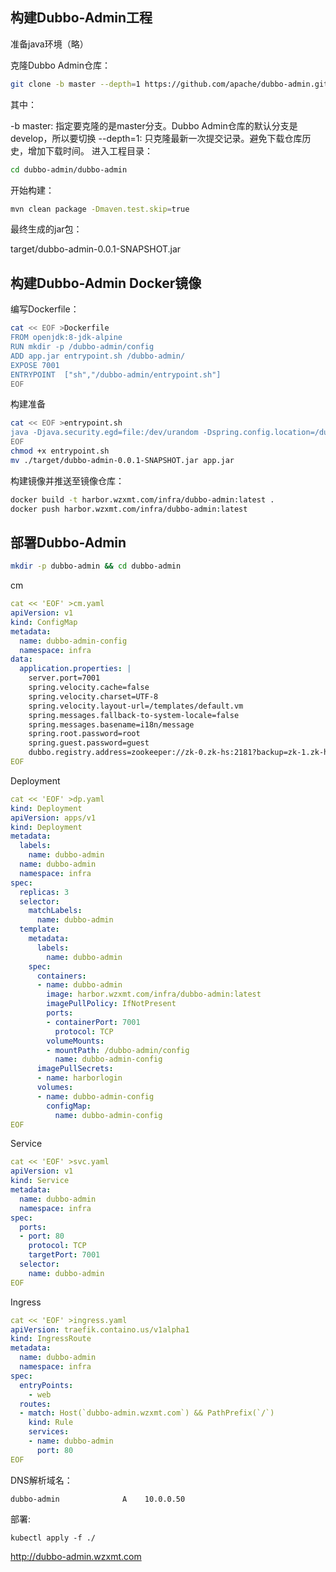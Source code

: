 ## 构建Dubbo-Admin工程

准备java环境（略）

克隆Dubbo Admin仓库：

```bash
git clone -b master --depth=1 https://github.com/apache/dubbo-admin.git
```

其中：

-b master: 指定要克隆的是master分支。Dubbo Admin仓库的默认分支是develop，所以要切换
--depth=1: 只克隆最新一次提交记录。避免下载仓库历史，增加下载时间。
进入工程目录：

```bash
cd dubbo-admin/dubbo-admin
```

开始构建：

```bash
mvn clean package -Dmaven.test.skip=true
```

最终生成的jar包：

target/dubbo-admin-0.0.1-SNAPSHOT.jar

## 构建Dubbo-Admin Docker镜像

编写Dockerfile：

```bash
cat << EOF >Dockerfile
FROM openjdk:8-jdk-alpine
RUN mkdir -p /dubbo-admin/config
ADD app.jar entrypoint.sh /dubbo-admin/
EXPOSE 7001
ENTRYPOINT  ["sh","/dubbo-admin/entrypoint.sh"]
EOF
```

构建准备

```bash
cat << EOF >entrypoint.sh
java -Djava.security.egd=file:/dev/urandom -Dspring.config.location=/dubbo-admin/config/application.properties -jar /dubbo-admin/app.jar
EOF
chmod +x entrypoint.sh
mv ./target/dubbo-admin-0.0.1-SNAPSHOT.jar app.jar
```

构建镜像并推送至镜像仓库：

```bash
docker build -t harbor.wzxmt.com/infra/dubbo-admin:latest .
docker push harbor.wzxmt.com/infra/dubbo-admin:latest
```

## 部署Dubbo-Admin

```bash
mkdir -p dubbo-admin && cd dubbo-admin
```

cm

```yaml
cat << 'EOF' >cm.yaml
apiVersion: v1
kind: ConfigMap
metadata:  
  name: dubbo-admin-config
  namespace: infra
data:  
  application.properties: |
    server.port=7001
    spring.velocity.cache=false
    spring.velocity.charset=UTF-8
    spring.velocity.layout-url=/templates/default.vm
    spring.messages.fallback-to-system-locale=false
    spring.messages.basename=i18n/message
    spring.root.password=root
    spring.guest.password=guest
    dubbo.registry.address=zookeeper://zk-0.zk-hs:2181?backup=zk-1.zk-hs:2181,zk-2.zk-hs:2181
EOF
```

Deployment

```yaml
cat << 'EOF' >dp.yaml
kind: Deployment
apiVersion: apps/v1
kind: Deployment
metadata:
  labels:
    name: dubbo-admin
  name: dubbo-admin
  namespace: infra
spec:
  replicas: 3
  selector:
    matchLabels:
      name: dubbo-admin
  template:
    metadata:
      labels:
        name: dubbo-admin
    spec:
      containers:
      - name: dubbo-admin
        image: harbor.wzxmt.com/infra/dubbo-admin:latest
        imagePullPolicy: IfNotPresent
        ports:
        - containerPort: 7001
          protocol: TCP
        volumeMounts:
        - mountPath: /dubbo-admin/config
          name: dubbo-admin-config
      imagePullSecrets:
      - name: harborlogin
      volumes:
      - name: dubbo-admin-config
        configMap: 
          name: dubbo-admin-config    
EOF
```

Service

```yaml
cat << 'EOF' >svc.yaml
apiVersion: v1
kind: Service
metadata:
  name: dubbo-admin
  namespace: infra
spec:
  ports:
  - port: 80
    protocol: TCP
    targetPort: 7001
  selector:
    name: dubbo-admin
EOF
```

Ingress

```yaml
cat << 'EOF' >ingress.yaml
apiVersion: traefik.containo.us/v1alpha1
kind: IngressRoute
metadata:
  name: dubbo-admin
  namespace: infra
spec:
  entryPoints:
    - web
  routes:
  - match: Host(`dubbo-admin.wzxmt.com`) && PathPrefix(`/`)
    kind: Rule
    services:
    - name: dubbo-admin
      port: 80
EOF
```

DNS解析域名：

~~~
dubbo-admin              A    10.0.0.50
~~~

部署:

~~~
kubectl apply -f ./
~~~

http://dubbo-admin.wzxmt.com

